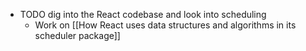- TODO dig into the React codebase and look into scheduling
	- Work on [[How React uses data structures and algorithms in its scheduler package]]
